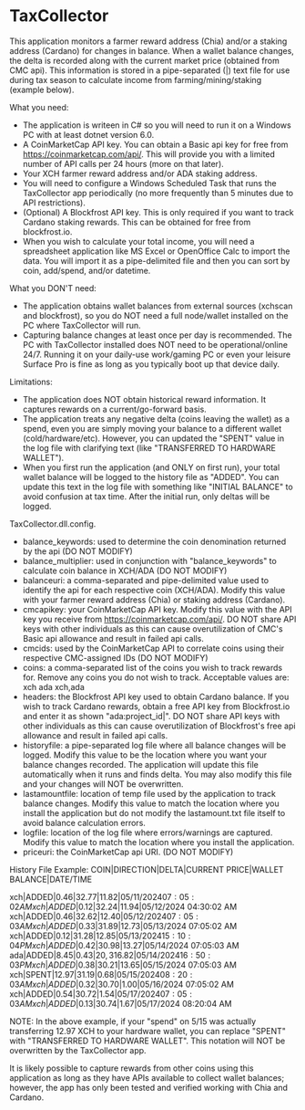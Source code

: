 # TaxCollector

This application monitors a farmer reward address (Chia) and/or a staking address (Cardano) for changes in balance.  When a wallet balance changes, the delta is recorded along with the current market price (obtained from CMC api).  This information is stored in a pipe-separated (|) text file for use during tax season to calculate income from farming/mining/staking (example below).

What you need:
 - The application is writeen in C# so you will need to run it on a Windows PC with at least dotnet version 6.0.
 - A CoinMarketCap API key.  You can obtain a Basic api key for free from https://coinmarketcap.com/api/. This will provide you with a limited number of API calls per 24 hours (more on that later).
 - Your XCH farmer reward address and/or ADA staking address.
 - You will need to configure a Windows Scheduled Task that runs the TaxCollector app periodically (no more frequently than 5 minutes due to API restrictions).
 - (Optional) A Blockfrost API key.  This is only required if you want to track Cardano staking rewards. This can be obtained for free from blockfrost.io.
 - When you wish to calculate your total income, you will need a spreadsheet application like MS Excel or OpenOffice Calc to import the data. You will import it as a pipe-delimited file and then you can sort by coin, add/spend, and/or datetime.

What you DON'T need:
 - The application obtains wallet balances from external sources (xchscan and blockfrost), so you do NOT need a full node/wallet installed on the PC where TaxCollector will run.
 - Capturing balance changes at least once per day is recommended. The PC with TaxCollector installed does NOT need to be operational/online 24/7.  Running it on your daily-use work/gaming PC or even your leisure Surface Pro is fine as long as you typically boot up that device daily.

Limitations:
 - The application does NOT obtain historical reward information. It captures rewards on a current/go-forward basis.
 - The application treats any negative delta (coins leaving the wallet) as a spend, even you are simply moving your balance to a different wallet (cold/hardware/etc). However, you can updated the "SPENT" value in the log file with clarifying text (like "TRANSFERRED TO HARDWARE WALLET").
 - When you first run the application (and ONLY on first run), your total wallet balance will be logged to the history file as "ADDED". You can update this text in the log file with something like "INITIAL BALANCE" to avoid confusion at tax time. After the initial run, only deltas will be logged.

TaxCollector.dll.config.
 - balance_keywords: used to determine the coin denomination returned by the api (DO NOT MODIFY)
 - balance_multiplier: used in conjunction with "balance_keywords" to calculate coin balance in XCH/ADA (DO NOT MODIFY)
 - balanceuri: a comma-separated and pipe-delimited value used to identify the api for each respective coin (XCH/ADA). Modify this value with your farmer reward address (Chia) or staking address (Cardano).
 - cmcapikey: your CoinMarketCap API key. Modify this value with the API key you receive from https://coinmarketcap.com/api/.  DO NOT share API keys with other individuals as this can cause overutilization of CMC's Basic api allowance and result in failed api calls.
 - cmcids: used by the CoinMarketCap API to correlate coins using their respective CMC-assigned IDs (DO NOT MODIFY)
 - coins: a comma-separated list of the coins you wish to track rewards for. Remove any coins you do not wish to track. Acceptable values are:
     xch
     ada
     xch,ada
 - headers: the Blockfrost API key used to obtain Cardano balance. If you wish to track Cardano rewards, obtain a free API key from Blockfrost.io and enter it as shown "ada:project_id|<YOUR API KEY HERE>". DO NOT share API keys with other individuals as this can cause overutilization of Blockfrost's free api allowance and result in failed api calls.
 - historyfile: a pipe-separated log file where all balance changes will be logged. Modify this value to be the location where you want your balance changes recorded. The application will update this file automatically when it runs and finds delta. You may also modify this file and your changes will NOT be overwritten.
 - lastamountfile: location of temp file used by the application to track balance changes. Modify this value to match the location where you install the application but do not modify the lastamount.txt file itself to avoid balance calculation errors.
 - logfile: location of the log file where errors/warnings are captured. Modify this value to match the location where you install the application.
 - priceuri: the CoinMarketCap api URI. (DO NOT MODIFY)

History File Example:
COIN|DIRECTION|DELTA|CURRENT PRICE|WALLET BALANCE|DATE/TIME

xch|ADDED|0.46|$32.77|11.82|05/11/2024 07:05:02 AM
xch|ADDED|0.12|$32.24|11.94|05/12/2024 04:30:02 AM
xch|ADDED|0.46|$32.62|12.40|05/12/2024 07:05:03 AM
xch|ADDED|0.33|$31.89|12.73|05/13/2024 07:05:02 AM
xch|ADDED|0.12|$31.28|12.85|05/13/2024 15:10:04 PM
xch|ADDED|0.42|$30.98|13.27|05/14/2024 07:05:03 AM
ada|ADDED|8.45|$0.43|20,316.82|05/14/2024 16:50:03 PM
xch|ADDED|0.38|$30.21|13.65|05/15/2024 07:05:03 AM
xch|SPENT|12.97|$31.19|0.68|05/15/2024 08:20:03 AM
xch|ADDED|0.32|$30.70|1.00|05/16/2024 07:05:02 AM
xch|ADDED|0.54|$30.72|1.54|05/17/2024 07:05:03 AM
xch|ADDED|0.13|$30.74|1.67|05/17/2024 08:20:04 AM

NOTE: In the above example, if your "spend" on 5/15 was actually transferring 12.97 XCH to your hardware wallet, you can replace "SPENT" with "TRANSFERRED TO HARDWARE WALLET". This notation will NOT be overwritten by the TaxCollector app.

It is likely possible to capture rewards from other coins using this application as long as they have APIs available to collect wallet balances; however, the app has only been tested and verified working with Chia and Cardano.
